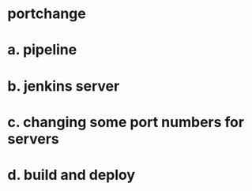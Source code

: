 # portchange
# a. pipeline
# b. jenkins server
# c. changing some port numbers for servers
# d. build and deploy
